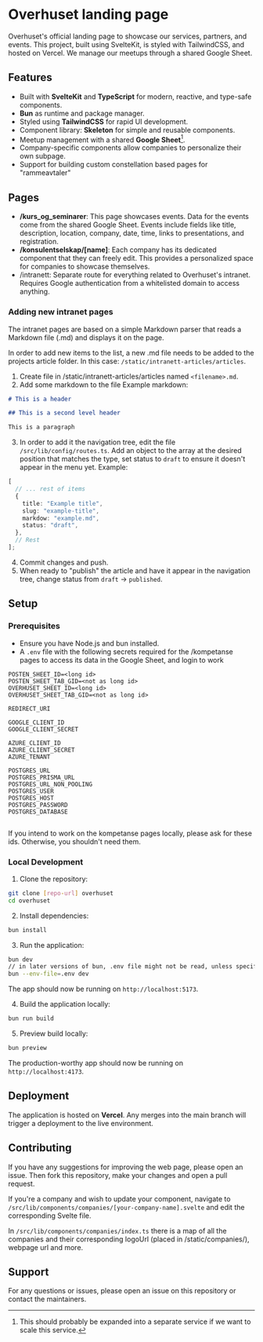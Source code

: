 # Overhuset landing page

Overhuset's official landing page to showcase our services, partners, and
events. This project, built using SvelteKit, is styled with TailwindCSS, and
hosted on Vercel. We manage our meetups through a shared Google Sheet.

## Features

- Built with **SvelteKit** and **TypeScript** for modern, reactive, and
  type-safe components.
- **Bun** as runtime and package manager.
- Styled using **TailwindCSS** for rapid UI development.
- Component library: **Skeleton** for simple and reusable components.
- Meetup management with a shared **Google Sheet**[^1].
- Company-specific components allow companies to personalize their own subpage.
- Support for building custom constellation based pages for "rammeavtaler"

[^1]: This should probably be expanded into a separate service if we want to
scale this service.

## Pages

- **/kurs_og_seminarer**: This page showcases events. Data for the events come from the
  shared Google Sheet. Events include fields like title, description, location,
  company, date, time, links to presentations, and registration.
- **/konsulentselskap/[name]**: Each company has its dedicated component that they can
  freely edit. This provides a personalized space for companies to showcase
  themselves.
- /intranett: Separate route for everything related to Overhuset's intranet.
  Requires Google authentication from a whitelisted domain to access anything.

### Adding new intranet pages

The intranet pages are based on a simple Markdown parser that reads a Markdown
file (.md) and displays it on the page.

In order to add new items to the list, a new .md file needs to be added to the
projects article folder. In this case: `/static/intranett-articles/articles`.

1. Create file in /static/intranett-articles/articles named `<filename>.md`.
2. Add some markdown to the file Example markdown:

```markdown
# This is a header

## This is a second level header

This is a paragraph
```

3. In order to add it the navigation tree, edit the file
   `/src/lib/config/routes.ts`. Add an object to the array at the desired
   position that matches the type, set status to `draft` to ensure it doesn't
   appear in the menu yet. Example:

```ts
[
  // ... rest of items
  {
    title: "Example title",
    slug: "example-title",
    markdow: "example.md",
    status: "draft",
  },
  // Rest
];
```

4. Commit changes and push.
5. When ready to "publish" the article and have it appear in the navigation
   tree, change status from `draft` -> `published`.

## Setup

### Prerequisites

- Ensure you have Node.js and bun installed.
- A `.env` file with the following secrets required for the /kompetanse pages to
  access its data in the Google Sheet, and login to work

```env
POSTEN_SHEET_ID=<long id>
POSTEN_SHEET_TAB_GID=<not as long id>
OVERHUSET_SHEET_ID=<long id>
OVERHUSET_SHEET_TAB_GID=<not as long id>

REDIRECT_URI

GOOGLE_CLIENT_ID
GOOGLE_CLIENT_SECRET

AZURE_CLIENT_ID
AZURE_CLIENT_SECRET
AZURE_TENANT

POSTGRES_URL
POSTGRES_PRISMA_URL
POSTGRES_URL_NON_POOLING
POSTGRES_USER
POSTGRES_HOST
POSTGRES_PASSWORD
POSTGRES_DATABASE


```

If you intend to work on the kompetanse pages locally, please ask for these ids.
Otherwise, you shouldn't need them.

### Local Development

1. Clone the repository:

```bash
git clone [repo-url] overhuset
cd overhuset
```

2. Install dependencies:

```bash
bun install
```

3. Run the application:

```bash
bun dev
// in later versions of bun, .env file might not be read, unless specified
bun --env-file=.env dev
```

The app should now be running on `http://localhost:5173`.

4. Build the application locally:

```bash
bun run build
```

5. Preview build locally:

```bash
bun preview
```

The production-worthy app should now be running on `http://localhost:4173`.

## Deployment

The application is hosted on **Vercel**. Any merges into the main branch will
trigger a deployment to the live environment.

## Contributing

If you have any suggestions for improving the web page, please open an issue.
Then fork this repository, make your changes and open a pull request.

If you're a company and wish to update your component, navigate to
`/src/lib/components/companies/[your-company-name].svelte` and edit the
corresponding Svelte file.

In `/src/lib/components/companies/index.ts` there is a map of all the companies
and their corresponding logoUrl (placed in /static/companies/), webpage url and
more.

## Support

For any questions or issues, please open an issue on this repository or contact
the maintainers.
